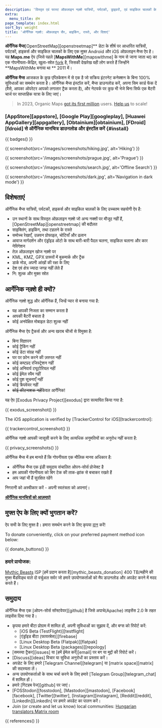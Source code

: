 ```yaml
---
description: 'विस्तृत एवं फास्ट ऑफ़लाइन नक़्शे यात्रियों, पर्यटकों, ड्राइवरों, एवं साइकिल चालकों के लिए| Maps.me के संस्थापकों द्वारा बनाया गया ऐप|'
extra:
  menu_title: होम
page_template: index.html
sort_by: weight
title: 'ऑर्गेनिक नक़्शे: ऑफ़लाइन सैर, बाइकिंग, रास्ते, और दिशाएं'
---
```


**ऑर्गेनिक मैप्स**[OpenStreetMap][openstreetmap]** डेटा के शीर्ष पर आधारित यात्रियों, पर्यटकों, हाइकर्स और साइकिल चालकों के लिए एक मुफ़्त Android और iOS ऑफ़लाइन मैप्स ऐप है। यह **Maps.me** ऐप (जिसे पहले [**MapsWithMe**][mapswithme] के नाम से जाना जाता था) का एक गोपनीयता-केंद्रित, खुला-स्रोत [fork][fork] है, जिसकी देखरेख वही लोग करते हैं जिन्होंने **MapsWithMe बनाया था ** 2011 में।

**ऑर्गेनिक मैप्स** आजकल के कुछ एप्लिकेशन में से एक है जो सक्रिय इंटरनेट कनेक्शन के बिना 100% सुविधाओं का समर्थन करता है। ऑर्गेनिक मैप्स इंस्टॉल करें, मैप्स डाउनलोड करें, अपना सिम कार्ड फेंक दें (वैसे, आपका ऑपरेटर आपको लगातार ट्रैक करता है), और नेटवर्क पर कुछ भी भेजे बिना सिर्फ एक बैटरी चार्ज पर साप्ताहिक यात्रा के लिए जाएं।

> In 2023, Organic Maps [got its first million](@/news/2023-12-23/281/index.md) users. [Help us](@/donate/index.hi.md) to scale!

### [AppStore][appstore], [Google Play][googleplay], [Huawei AppGallery][appgallery], [Obtainium][obtainium], [FDroid][fdroid] से ऑर्गेनिक मानचित्र डाउनलोड और इंस्टॉल करें {#install}

{{ badges() }}

{{ screenshot(src='/images/screenshots/hiking.jpg', alt='Hiking') }}

{{ screenshot(src='/images/screenshots/prague.jpg', alt='Prague') }}

{{ screenshot(src='/images/screenshots/search.jpg', alt='Offline Search') }}

{{ screenshot(src='/images/screenshots/dark.jpg', alt='Navigation in dark
mode') }}

## विशेषताएं

ऑर्गेनिक मैप्स यात्रियों, पर्यटकों, हाइकर्स और साइकिल चालकों के लिए उच्चतम
सहयोगी ऐप है:

- उन स्थानों के साथ विस्तृत ऑफ़लाइन नक़्शे जो अन्य नक्शों पर मौजूद नहीं हैं,
  [OpenStreetMap][openstreetmap] की बदौलत
- साइक्लिंग, हाइकिंग, तथा टहलने के रास्ते
- समोच्च रेखाएँ, उन्नयन प्रोफाइल, चोटियाँ और ढलान
- आवाज मार्गदर्शन और एंड्रॉइड ऑटो के साथ बारी-बारी पैदल चलना, साइकिल चलाना
  और कार नेविगेशन
- तेज़ ऑफ़लाइन खोज नक़्शे पर
- KML, KMZ, GPX प्रारूपों में बुकमार्क और ट्रैक
- डार्क मोड, अपनी आंखों की रक्षा के लिए
- देश एवं क्षेत्र ज्यादा जगह नहीं लेते हैं
- नि: शुल्क और मुक्त स्रोत

## आर्गेनिक नक़्शे ही क्यों?

ऑर्गेनिक नक़्शे शुद्ध और ऑर्गेनिक हैं, जिन्हें प्यार से बनाया गया है:

- यह आपकी निजता का सम्मान करता है
- आपकी बैटरी बचाता है
- कोई अनपेक्षित मोबाइल डेटा शुल्क नहीं

ऑर्गेनिक मैप्स ऐप ट्रैकर्स और अन्य खराब चीजों से विमुक्त है:

- बिना विज्ञापन
- कोई ट्रैकिंग नहीं
- कोई डेटा संग्रह नहीं
- घर पर फ़ोन करने की ज़रुरत नहीं
- कोई कष्टप्रद रजिस्ट्रेशन नहीं
- कोई अनिवार्य ट्यूटोरियल नहीं
- कोई ईमेल स्पैम नहीं
- कोई पुश सूचनाएँ नहीं
- कोई क्रैपवेयर नहीं
- ~~कोई कीटनाशक नहीं~~केवल आर्गेनिक!

यह ऐप [Exodus Privacy Project][exodus] द्वारा सत्यापित किया गया है:

{{ exodus_screenshot() }}

The iOS application is verified by [TrackerControl for iOS][trackercontrol]:

{{ trackercontrol_screenshot() }}

ऑर्गेनिक नक़्शे आपकी जासूसी करने के लिए अत्यधिक अनुमतियों का अनुरोध नहीं
करता है:

{{ privacy_screenshots() }}

ऑर्गेनिक मैप्स में हम मानते हैं कि गोपनीयता एक मौलिक मानव अधिकार है:

- ऑर्गेनिक मैप्स एक इंडी समुदाय संचालित ओपन-सोर्स प्रोजेक्ट है
- हम आपकी गोपनीयता को बिग टेक की ताक-झांक से बचाकर रखते हैं
- आप जहां भी हैं सुरक्षित रहेंगे

निगरानी को अस्वीकार करें - अपनी स्वतंत्रता को अपनाएं।

**[ऑर्गेनिक मानचित्रों को आज़माएं!](#install)**

## मुफ्त ऐप के लिए क्यों भुगतान करें?

ऐप सभी के लिए मुफ्त है। हमारा समर्थन करने के लिए कृपया
[दान](@/donate/index.hi.md) करें!

To donate conveniently, click on your preferred payment method icon below:

{{ donate_buttons() }}

### हमारे प्रायोजक:

[Mythic Beasts](https://www.mythic-beasts.com/) ISP [हमें प्रदान करता
है][mythic_beasts_donation] 400 TB/महीने की मुफ्त बैंडविड्थ वाले दो वर्चुअल
सर्वर जो हमारे उपयोगकर्ताओं को मैप डाउनलोड और अपडेट करने में मदद करते हैं।

## समुदाय

ऑर्गेनिक मैप्स एक [ओपन-सोर्स सॉफ्टवेयर][github] है जिसे अपाचे(Apache)
लाइसेंस 2.0 के तहत लाइसेंस दिया गया है।

- कृपया हमारे बीटा प्रोग्राम में शामिल हों, अपनी सुविधाओं का सुझाव दें, और
  बग्स को रिपोर्ट करें:
  * [iOS Beta (TestFlight)][testflight]
  * [एंड्रॉइड बीटा (फायरबेस)][firebase]
  * [Linux Desktop Beta (Flatpak)][flatpak]
  * [Linux Desktop Beta (packages)][repology]
- [समस्या ट्रैकर][issues] या [हमें ईमेल करें][email] पर बग या मुद्दों की
  रिपोर्ट करें।
- [Discuss][ideas] विचार या सुविधा अनुरोधों का प्रस्ताव करें।
- अपडेट के लिए हमारे [Telegram Channel][telegram] या [matrix space][matrix]
  की सदस्यता लें।
- अन्य उपयोगकर्ताओं के साथ चर्चा करने के लिए हमारे [Telegram
  Group][telegram_chat] में शामिल हों।
- हमारे [गिटहब पेज][github] पर जाएं।
- [FOSStodon][fosstodon], [Mastodon][mastodon], [Facebook][facebook],
  [Twitter][twitter], [Instagram][instagram], [Reddit][reddit],
  [LinkedIn][LinkedIn] पर हमारे अपडेट का पालन करें।
- Join (or create and let us know) local communities: [Hungarian translators
  Matrix room](https://matrix.to/#/#organicmapstranslate_hu:matrix.org)

[fork]: https://en.wikipedia.org/wiki/Fork_(software_development)

{{ references() }}
